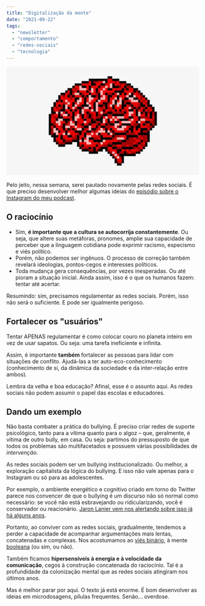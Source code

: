 ```yaml
---
title: "Digitalização da mente"
date: "2021-09-22"
tags: 
  - "newsletter"
  - "comportamento"
  - "redes-sociais"
  - "tecnologia"
---
```


![pixel_brain(1).jpg](images/95b8d394-eddd-467d-b2c6-9053d2efe09c.jpg)

Pelo jeito, nessa semana, serei pautado novamente pelas redes sociais. É que preciso desenvolver melhor algumas ideias do [episódio sobre o Instagram do meu podcast](https://eduf.me/saude-mental-no-instagram/).

## O raciocínio

- Sim, **é importante que a cultura se autocorrija constantemente**. Ou seja, que altere suas metáforas, pronomes, amplie sua capacidade de perceber que a linguagem cotidiana pode exprimir racismo, especismo e viés político.
- Porém, não podemos ser ingênuos. O processo de correção também revelará ideologias, pontos-cegos e interesses políticos.
- Toda mudança gera consequências, por vezes inesperadas. Ou até pioram a situação inicial. Ainda assim, isso é o que os humanos fazem: tentar até acertar.

Resumindo: sim, precisamos regulamentar as redes sociais. Porém, isso não será o suficiente. E pode ser igualmente perigoso.

## Fortalecer os "usuários"

Tentar APENAS regulamentar é como colocar couro no planeta inteiro em vez de usar sapatos. Ou seja: uma tarefa ineficiente e infinita.

Assim, é importante **também** fortalecer as pessoas para lidar com situações de conflito. Ajudá-las a ter auto-eco-conhecimento (conhecimento de si, da dinâmica da sociedade e da inter-relação entre ambos).

Lembra da velha e boa educação? Afinal, esse é o assunto aqui. As redes sociais não podem assumir o papel das escolas e educadores.

## Dando um exemplo

Não basta combater a prática do bullying. É preciso criar redes de suporte psicológico, tanto para a vítima quanto para o algoz – que, geralmente, é vítima de outro bully, em casa. Ou seja: partimos do pressuposto de que todos os problemas são multifacetados e possuem várias possibilidades de _intervenção_.

As redes sociais podem ser um bullying institucionalizado. Ou melhor, a exploração capitalista da lógica do bullying. E isso não vale apenas para o Instagram ou só para as adolescentes.

Por exemplo, o ambiente energético e cognitivo criado em torno do Twitter parece nos convencer de que o bullying é um discurso não só normal como necessário: se você não está esbravejando ou ridicularizando, você é conservador ou reacionário. [Jaron Lanier vem nos alertando sobre isso já há alguns anos](https://www.amazon.com.br/Argumentos-Deletar-Agora-Redes-Sociais/dp/855100395X?__mk_pt_BR=%C3%85M%C3%85%C5%BD%C3%95%C3%91&dchild=1&keywords=jaron+lanier&qid=1632320220&sr=8-1&linkCode=ll1&tag=eduf-20&linkId=199733aacbfefd7bea7f736d5fdec4d9&language=pt_BR&ref_=as_li_ss_tl).

Portanto, ao conviver com as redes sociais, gradualmente, tendemos a perder a capacidade de acompanhar argumentações mais lentas, concatenadas e complexas. Nos acostumamos ao [viés binário](https://freakonomics.com/podcast/nsq-binary-thinking/), à mente [booleana](https://www.tecmundo.com.br/programacao/1527-logica-booleana-saiba-um-pouco-mais-sobre-esta-logica-e-como-ela-funciona.htm) (ou sim, ou não).

Também ficamos **hipersensíveis à energia e à velocidade da comunicação**, cegos à construção concatenada do raciocínio. Tal é a profundidade da colonização mental que as redes sociais atingiram nos últimos anos.

Mas é melhor parar por aqui. O texto já está enorme. É bom desenvolver as ideias em microdosagens, pílulas frequentes. Senão… overdose.
